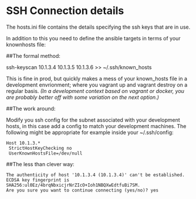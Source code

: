 # SSH Connection details
The hosts.ini file contains the details specifying the ssh keys that are in use.

In addition to this you need to define the ansible targets in terms of your knownhosts file:

##The formal method:

ssh-keyscan 10.1.3.4 10.1.3.5 10.1.3.6 >> ~/.ssh/known_hosts

This is fine in prod, but quickly makes a mess of your known_hosts file in a development envrionment; where you vagrant up and vagrant destroy on a regular basis.  *(In a development context based on vagrant or docker, you are probably better off with some variation on the next option.)*

##The work around:

Modify you ssh config for the subnet associated with your development hosts, in this case add a config to match your development machines.  The following might be appropriate for example inside your ~/.ssh/config:

```
Host 10.1.3.*
 StrictHostKeyChecking no
 UserKnownHostsFile=/dev/null
```
##The less than clever  way:

```
The authenticity of host '10.1.3.4 (10.1.3.4)' can't be established.
ECDSA key fingerprint is SHA256:ul0Ez/4brqNbxicjrNrZIcO+Ioh1NBQXwEdtfuBi7SM.
Are you sure you want to continue connecting (yes/no)? yes
```